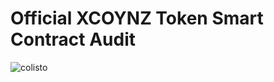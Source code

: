 # Official XCOYNZ Token Smart Contract Audit

![colisto](https://user-images.githubusercontent.com/45028181/52164472-c5d7cb00-26e9-11e9-98be-77c61a1bff2b.png)
